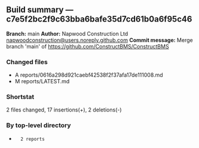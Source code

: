 ## Build summary — c7e5f2bc2f9c63bba6bafe35d7cd61b0a6f95c46

**Branch:** main
**Author:** Napwood Construction Ltd <napwoodconstruction@users.noreply.github.com>
**Commit message:** Merge branch 'main' of https://github.com/ConstructBMS/ConstructBMS

### Changed files
 - A	reports/0616a298d921caebf42538f2f37afa17de111008.md
 - M	reports/LATEST.md

### Shortstat
 2 files changed, 17 insertions(+), 2 deletions(-)

### By top-level directory
 -       2 reports
